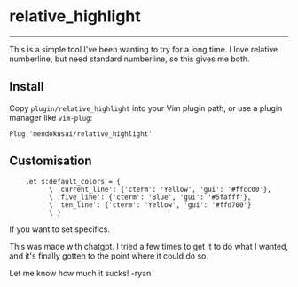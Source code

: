 # relative_highlight
---

This is a simple tool I've been wanting to try for a long time.
I love relative numberline, but need standard numberline, so this gives me both.

## Install

Copy `plugin/relative_highlight` into your Vim plugin path, or use a plugin manager like `vim-plug`:

```vim
Plug 'mendokusai/relative_highlight'
```

## Customisation

```vim
    let s:default_colors = {
          \ 'current_line': {'cterm': 'Yellow', 'gui': '#ffcc00'},
          \ 'five_line': {'cterm': 'Blue', 'gui': '#5fafff'},
          \ 'ten_line': {'cterm': 'Yellow', 'gui': '#ffd700'}
          \ }
```

If you want to set specifics.


This was made with chatgpt. I tried a few times to get it to do what I wanted, and it's finally gotten to the point where it could do so.

Let me know how much it sucks! -ryan

